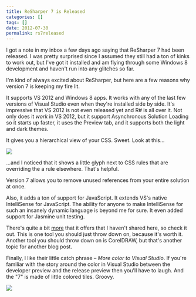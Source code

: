 ```yaml
---
title: ReSharper 7 is Released
categories: []
tags: []
date: 2012-07-30
permalink: rs7released
---
```


I got a note in my inbox a few days ago saying that ReSharper 7 had been released. I was pretty surprised since I assumed they still had a ton of kinks to work out, but I&#39;ve got it installed and am flying through some Windows 8 development and haven&#39;t run into any glitches so far.
<!-- xmore -->

I&#39;m kind of always excited about ReSharper, but here are a few reasons why version 7 is keeping my fire lit.

It supports VS 2012 and Windows 8 apps. It works with any of the last few versions of Visual Studio even when they&#39;re installed side by side. It&#39;s impressive that VS 2012 is not even released yet and R# is all over it. Not only does it _work_ in VS 2012, but it support Asynchronous Solution Loading so it starts up faster, it uses the Preview tab, and it supports both the light and dark themes.

It gives you a hierarchical view of your CSS. Sweet. Look at this...

![](/files/rs7released_01.png)

...and I noticed that it shows a little glyph next to CSS rules that are overriding the a rule elsewhere. That&#39;s helpful.

Version 7 allows you to remove unused references from your entire solution at once.

Also, it adds a ton of support for JavaScript. It extends VS&#39;s native IntelliSense for JavaScript. The ability for anyone to make IntelliSense for such an insanely dynamic language is beyond me for sure. It even added support for Jasmine unit testing.

There&#39;s quite a bit [more](http://www.jetbrains.com/resharper/whatsnew/index.html) that it offers that I haven&#39;t shared here, so check it out. This is one tool you should just throw down on, because it&#39;s worth it. Another tool you should throw down on is CorelDRAW, but that&#39;s another topic for another blog post.

Finally, I like their little catch phrase &ndash; _More color to Visual Studio_. If you&#39;re familiar with the story around the color in Visual Studio between the developer preview and the release preview then you&#39;ll have to laugh. And the "7" is made of little colored tiles. Groovy.

![](/files/rs7released_02.png)
